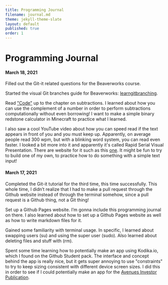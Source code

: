 ```yaml
---
title: Programming Journal
filename: journal.md
theme: jekyll-theme-slate
layout: default
published: true
order: 1
---
```

# Programming Journal
#### March 18, 2021
Filled out the Git-it related questions for the Beaverworks course.

Started the visual Git branches guide for Beaverworks: [learngitbranching](https://learngitbranching.js.org/).

Read ["Code"](https://www.amazon.com/Code-Language-Computer-Developer-Practices-ebook/dp/B00JDMPOK2/ref=sr_1_2?dchild=1&keywords=Code&qid=1616050791&s=books&sr=1-2) up to the chapter on subtractions. I learned about how you can use the complement of a number in order to perform subtractions computationally without even borrowing! I want to make a simple binary redstone calculator in Minecraft to practice what I learned.

I also saw a cool YouTube video about how you can speed read if the text appears in front of you and you must keep up. Apparently, on average people read 300 wpm, but with a blinking word system, you can read even faster. I looked a bit more into it and apparently it's called Rapid Serial Visual Presentation. There are website for it such as this [one](https://accelareader.com/). It might be fun to try to build one of my own, to practice how to do something with a simple text input!

#### March 17, 2021
Completed the Git-it tutorial for the third time, this time successfully. This whole time, I didn’t realize that I had to make a pull request through the Github website instead of through the terminal somehow, since a pull request is a Github thing, not a Git thing!

Set up a Github Pages website. I’m gonna include this programming journal on there. I also learned about how to set up a Github Pages website as well as how to write markdown files for it.

Gained some familiarity with terminal usage. In specific, I learned about swapping users (su) and using the super user (sudo). Also learned about deleting files and stuff with (rm).

Spent some time learning how to potentially make an app using Kodika.io, which I found on the Github Student pack. The interface and concept behind the app is really nice, but it gets super annoying to use "constraints" to try to keep sizing consistent with different device screen sizes. I did this in order to see if I could potentially make an app for the [Avenues Investor Publication](https://www.avenues.finance).